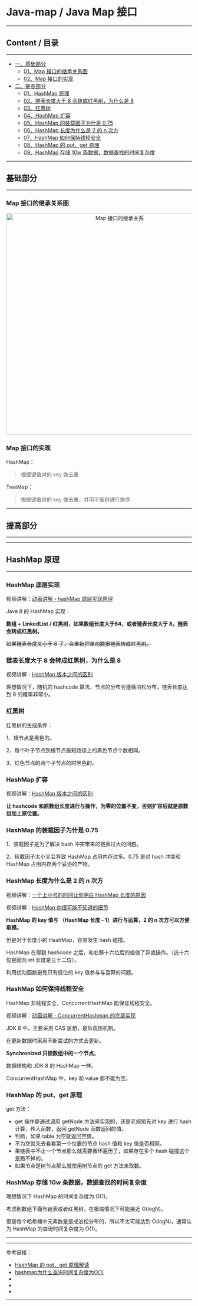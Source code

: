 # Java-map / Java Map 接口

---

## Content / 目录

---

- [一、基础部分](#基础部分)
    - [01、Map 接口的继承关系图](#Map-接口的继承关系图)
    - [02、Map 接口的实现](#Map-接口的实现)
- [二、提高部分](#提高部分)
    - [01、HashMap 原理](#HashMap-原理)
    - [02、链表长度大于 8 会转成红黑树，为什么是 8](#链表长度大于-8-会转成红黑树，为什么是-8)
    - [03、红黑树](#红黑树)
    - [04、HashMap 扩容](#HashMap-扩容)
    - [05、HashMap 的装载因子为什是 0.75](#HashMap-的装载因子为什是-0.75)
    - [06、HashMap 长度为什么是 2 的 n 次方](#HashMap-长度为什么是-2-的-n-次方)
    - [07、HashMap 如何保持线程安全](#HashMap-如何保持线程安全)
    - [08、HashMap 的 put、get 原理](#HashMap-的-put、get-原理)
    - [09、HashMap 存储 10w 条数据，数据查找的时间复杂度](#HashMap-存储-10w-条数据，数据查找的时间复杂度)

---

## 基础部分

---

### Map 接口的继承关系图

<div align="center">
<img width="600"  alt="Map 接口的继承关系" src="https://github.com/bourneo/self-cultivation-of-a-software-engineer/blob/master/7_image/java/Java-map.webp"/></div>

### Map 接口的实现

HashMap：

> 根据键值对的 key 做去重

TreeMap：

> 根据键值对的 key 做去重，并用平衡树进行排序

---

## 提高部分

---


---

## HashMap 原理

---

### HashMap 底层实现

视频讲解：[动画讲解 - hashMap 底层实现原理](https://www.bilibili.com/video/BV1Wh411n72X)

Java 8 的 HashMap 实现：

**数组 + LinkedList / 红黑树，如果数组长度大于64，或者链表长度大于 8，链表会转成红黑树。**

~~如果链表长度又小于 6 了，会重新把单向数据链表转成红黑树。~~

### 链表长度大于 8 会转成红黑树，为什么是 8

视频讲解：[HashMap 版本之间的区别](https://www.bilibili.com/video/BV1Sp4y1D732)

理想情况下，随机的 hashcode 算法，节点的分布会遵循泊松分布，链表长度达到 8 的概率非常小。

### 红黑树

红黑树的生成条件：

1、根节点是黑色的。

2、每个叶子节点到根节点最短路径上的黑色节点个数相同。

3、红色节点的两个子节点的时黑色的。

### HashMap 扩容

视频讲解：[HashMap 版本之间的区别](https://www.bilibili.com/video/BV1Sp4y1D732)

**让 hashcode 和原数组长度进行与操作，为零的位置不变，否则扩容后就是原数组加上原位置。**

### HashMap 的装载因子为什是 0.75

1、装载因子是为了解决 hash 冲突带来的链表过大的问题。

2、转载因子太小又会导致 HashMap 占用内存过多。0.75 是对 hash 冲突和 HashMap 占用内存两个妥协的产物。

### HashMap 长度为什么是 2 的 n 次方

视频讲解：[一个上小号的时间让你明白 HashMap 长度的原因](https://www.bilibili.com/video/BV13a4y1v7gR)

视频讲解：[HashMap 你很可能不知道的细节](https://www.bilibili.com/video/BV1534y1Q7CE)

**HashMap 的 key 值与 （HashMap 长度 - 1）进行与运算，2 的 n 次方可以方便取模。**

但是对于长度小的 HashMap，容易发生 hash 碰撞。

HashMap 在得到 hashcode 之后，和右移十六位后的值做了异或操作。（选十六位是因为 int 长度是三十二位）。

利用扰动函数避免只有低位的 key 值参与与运算的问题。

### HashMap 如何保持线程安全

HashMap 非线程安全，ConcurrentHashMap 能保证线程安全。

视频讲解：[动画讲解 - ConcurrentHashmap 的底层实现](https://www.bilibili.com/video/BV1Gq4y1Z7yM)

JDK 8 中，主要采用 CAS 思想，是乐观锁机制。

在更新数据时采用不断尝试的方式去更新。

**Synchronized 只锁数组中的一个节点**。

数据结构和 JDK 8 的 HashMap 一样。

ConcurrentHashMap 中，key 和 value 都不能为空。

### HashMap 的 put、get 原理

get 方法：

- get 操作是通过调用 getNode 方法来实现的，还是老规矩先对 key 进行 hash 计算，传入函数，返回 getNode 函数返回的值。
- 判断，如果 table 为空就返回空值。
- 不为空就先去看看第一个位置的节点 hash 值和 key 值是否相同。
- 果链表中不止一个节点那么就需要循环遍历了，如果存在多个 hash 碰撞这个是跑不掉的。
- 如果节点是树节点那么就使用树节点的 get 方法来取数。

### HashMap 存储 10w 条数据，数据查找的时间复杂度

理想情况下 HashMap 的时间复杂度为 O(1)。

考虑到数组下面有链表或者红黑树，在极端情况下可能接近 O(logN)。

但是每个哈希桶中元素数量是成泊松分布的，所以不太可能达到 O(logN)，通常认为 HashMap 的查询时间复杂度为 O(1)。



---

---

参考链接：

- [HashMap 的 put、get 原理解读](https://www.jianshu.com/p/a3b64e18bfc6)
- [hashmap为什么查询时间复杂度为O(1)](https://blog.csdn.net/john1337/article/details/104727895)
- []()
- []()
- []()

---






